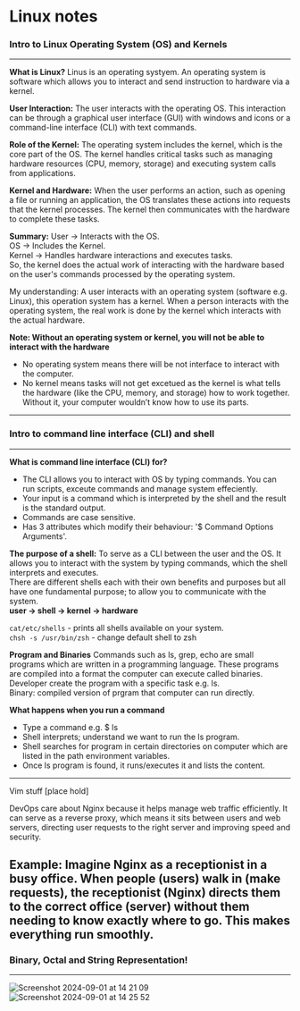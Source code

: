 # Linux notes

### Intro to Linux Operating System (OS) and Kernels
---
**What is Linux?**
Linus is an operating systyem. An operating system is software which allows you to interact and send instruction to hardware via a kernel.

**User Interaction:** 
The user interacts with the operating OS. This interaction can be through a graphical user interface (GUI) with windows and icons or a command-line interface (CLI) with text commands.

**Role of the Kernel:** 
The operating system includes the kernel, which is the core part of the OS. The kernel handles critical tasks such as managing hardware resources (CPU, memory, storage) and executing system calls from applications.

**Kernel and Hardware:** 
When the user performs an action, such as opening a file or running an application, the OS translates these actions into requests that the kernel processes. The kernel then communicates with the hardware to complete these tasks.

**Summary:**
User → Interacts with the OS.  
OS → Includes the Kernel.  
Kernel → Handles hardware interactions and executes tasks.  
So, the kernel does the actual work of interacting with the hardware based on the user's commands processed by the operating system. 

My understanding:
A user interacts with an operating system (software e.g. Linux), this operation system has a kernel. When a person interacts with the operating system, the real work is done by the kernel which interacts with the actual hardware. 

**Note: Without an operating system or kernel, you will not be able to interact with the hardware**
- No operating system means there will be not interface to interact with the computer.  
- No kernel means tasks will not get excetued as the kernel is what tells the hardware (like the CPU, memory, and storage) how to work together. Without it, your computer wouldn’t know how to use its parts.

---
### Intro to command line interface (CLI) and shell
---
**What is command line interface (CLI) for?**

- The CLI allows you to interact with OS by typing commands. You can run scripts, exceute commands and manage system effeciently.  
- Your input is a command which is interpreted by the shell and the result is the standard output.  
- Commands are case sensitive.  
- Has 3 attributes which modify their behaviour: '$ Command Options Arguments'.  

**The purpose of a shell:**
To serve as a CLI between the user and the OS. It allows you to interact with the system by typing commands, which the shell interprets and executes.  
There are different shells each with their own benefits and purposes but all have one fundamental purpose; to allow you to communicate with the system.  
**user -> shell -> kernel -> hardware**  

`cat/etc/shells` - prints all shells available on your system.  
`chsh -s /usr/bin/zsh` - change default shell to zsh

**Program and Binaries**
Commands such as ls, grep, echo are small programs which are written in a programming language. 
These programs are compiled into a format the computer can execute called binaries.  
Developer create the program with a specific task e.g. ls.  
Binary: compiled version of prgram that computer can run directly.

**What happens when you run a command**
- Type a command e.g. $ ls
- Shell interprets; understand we want to run the ls program.
- Shell searches for program in certain directories on computer which are listed in the path environment variables.
- Once ls program is found, it runs/executes it and lists the content.

---
Vim stuff [place hold]

DevOps care about Nginx because it helps manage web traffic efficiently. It can serve as a reverse proxy, which means it sits between users and web servers, directing user requests to the right server and improving speed and security.

Example: Imagine Nginx as a receptionist in a busy office. When people (users) walk in (make requests), the receptionist (Nginx) directs them to the correct office (server) without them needing to know exactly where to go. This makes everything run smoothly.
---




### Binary, Octal and String Representation!
---
![Screenshot 2024-09-01 at 14 21 09](https://github.com/user-attachments/assets/2146e65b-92bf-4cc1-93f5-967871a5b17a)
![Screenshot 2024-09-01 at 14 25 52](https://github.com/user-attachments/assets/2dc8797e-716d-4f87-b7c6-76fb080a1086)

